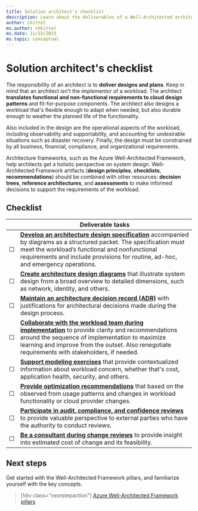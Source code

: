 ```yaml
---
title: Solution architect's checklist
description: Learn about the deliverables of a Well-Architected architect.
author: ckittel
ms.author: chkittel
ms.date: 11/15/2023
ms.topic: conceptual
---
```


# Solution architect's checklist

The responsibility of an architect is to **deliver designs and plans**. Keep in mind that an architect isn't the implementor of a workload. The architect **translates functional and non-functional requirements to cloud design patterns** and fit-for-purpose components. The architect also designs a workload that's flexible enough to adapt when needed, but also durable enough to weather the planned life of the functionality.

Also included in the design are the operational aspects of the workload, including observability and supportability, and accounting for undesirable situations such as disaster recovery. Finally, the design must be constrained by all business, financial, compliance, and organizational requirements.

Architecture frameworks, such as the Azure Well-Architected Framework, help architects get a holistic perspective on system design. Well-Architected Framework artifacts (**design principles**, **checklists**, **recommendations**) should be combined with other resources: **decision trees**, **reference architectures**, and **assessments** to make informed decisions to support the requirements of the workload.

## Checklist

|&nbsp;|Deliverable tasks|
|---|---|
|&#9744;|[**Develop an architecture design specification**](./architecture-design-specification.md)  accompanied by diagrams as a structured packet. The specification must meet the workload’s functional and nonfunctional requirements and include provisions for routine, ad-hoc, and emergency operations.|
|&#9744;|[**Create architecture design diagrams**](./design-diagrams.md) that illustrate system design from a broad overview to detailed dimensions, such as network, identity, and others.|
|&#9744;|[**Maintain an architecture decision record (ADR)**](./architecture-decision-record.md) with justifications for architectural decisions made during the design process.|
|&#9744;|[**Collaborate with the workload team during implementation**](./collaboration.md) to provide clarity and recommendations around the sequence of implementation to maximize learning and improve from the outset. Also renegotiate requirements with stakeholders, if needed.|
|&#9744;|[**Support modeling exercises**](./ongoing-support.md#support-modeling-exercises) that provide contextualized information about workload concern, whether that's cost, application health, security, and others.|
|&#9744;|[**Provide optimization recommendations**](./ongoing-support.md#share-potential-improvements) that based on the observed from usage patterns and changes in workload functionality or cloud provider changes.|
|&#9744;|[**Participate in audit, compliance, and confidence reviews**](./ongoing-support.md#assist-in-reviews) to provide valuable perspective to external parties who have the authority to conduct reviews.|
|&#9744;|[**Be a consultant during change reviews**](./ongoing-support.md#review-proposed-changes) to provide insight into estimated cost of change and its feasibility.|

## Next steps

Get started with the Well-Architected Framework pillars, and familiarize yourself with the key concepts.

> [!div class="nextstepaction"]
> [Azure Well-Architected Framework pillars](../pillars.md)
